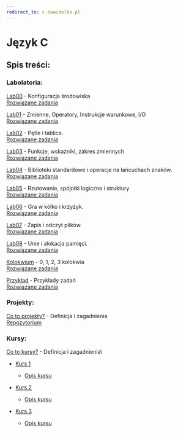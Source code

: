```yaml
---
redirect_to: c.dawidolko.pl
---
```


# Język C

## Spis treści:

### Labolatoria:

[Lab00](LAB00/README.md) - Konfiguracja środowiska\
[Rozwiązane zadania](https://github.com/dawidolko/Programming-C/tree/main/LAB00)

[Lab01](LAB01/README.md) - Zmienne, Operatory, Instrukcje warunkowe, I/O\
[Rozwiązane zadania](https://github.com/dawidolko/Programming-C/tree/main/LAB01)

[Lab02](LAB02/README.md) - Pętle i tablice.\
[Rozwiązane zadania](https://github.com/dawidolko/Programming-C/tree/main/LAB02)

[Lab03](LAB03/README.md) - Funkcje, wskaźniki, zakres zmiennych\
[Rozwiązane zadania](https://github.com/dawidolko/Programming-C/tree/main/LAB03)

[Lab04](LAB04/README.md) - Biblioteki standardowe i operacje na łańcuchach znaków.\
[Rozwiązane zadania](https://github.com/dawidolko/Programming-C/tree/main/LAB04)

[Lab05](LAB05/README.md) - Rzutowanie, spójniki logiczne  i struktury\
[Rozwiązane zadania](https://github.com/dawidolko/Programming-C/tree/main/LAB05)

[Lab06](LAB06/README.md) - Gra w kółko i krzyżyk.\
[Rozwiązane zadania](https://github.com/dawidolko/Programming-C/tree/main/LAB06)

[Lab07](LAB07/README.md) - Zapis i odczyt plików.\
[Rozwiązane zadania](https://github.com/dawidolko/Programming-C/tree/main/LAB07)

[Lab08](LAB08/README.md) - Unie i alokacja pamięci.\
[Rozwiązane zadania](https://github.com/dawidolko/Programming-C/tree/main/LAB08)

[Kolokwium](KOLOKWIUM/README.md) - 0, 1, 2, 3 kolokwia\
[Rozwiązane zadania](https://github.com/dawidolko/Programming-C/tree/main/Kolokwium)

[Przykład](Example_tasks/README.md) - Przykłady zadań\
[Rozwiązane zadania](https://github.com/dawidolko/Programming-C/tree/main/Example_tasks)

### Projekty:

[Co to projekty?](projects/README.md) - Definicja i zagadnienia\
[Repozytorium](https://github.com/dawidolko/Programming-C/tree/main/projects)

### Kursy:

[Co to kursy?](courses/README.md) - Definicja i zagadnienia\
- [Kurs 1](https://github.com/dawidolko/Programming-C/tree/main/courses/Course1)
  - [Opis kursu](courses/Course1/README.md)
  
- [Kurs 2](https://github.com/dawidolko/Programming-C/tree/main/courses/Course1)
  - [Opis kursu](courses/Course2/README.md)
  
- [Kurs 3](https://github.com/dawidolko/Programming-C/tree/main/courses/Course1)
  - [Opis kursu](courses/Course3/README.md)



